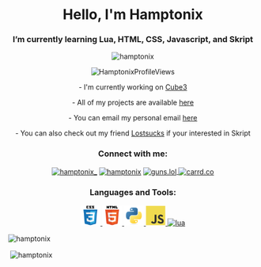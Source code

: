 <h1 align="center">Hello, I'm Hamptonix</h1>
<h3 align="center">I’m currently learning Lua, HTML, CSS, Javascript, and Skript</h3>

<p align="center"> <img src="https://komarev.com/ghpvc/?username=hamptonix&label=Profile%20views&color=0e75b6&style=flat" alt="hamptonix" /> </p>
<p align="center"> <img src="https://img.shields.io/github/followers/hamptonix" alt="HamptonixProfileViews" /> </p>


<p align="center">- I'm currently working on <a href="https://cube2.carrd.co/">Cube3</a></p>

<p align="center">- All of my projects are available <a href="https://github.com/Hamptonix?tab=repositories">here</a></p>

<p align="center">- You can email my personal email <a href="https://mail.google.com/mail/u/?authuser=cheezit3418@gmail.com">here</a></p>

<p align="center">- You can also check out my friend <a href="https://github.com/lostsucks">Lostsucks</a> if your interested in Skript </p>

<h3 align="center">Connect with me:</h3>
<p align="center">
<a href="https://instagram.com/hamptonix_" target="blank"><img align="center" src="https://raw.githubusercontent.com/rahuldkjain/github-profile-readme-generator/master/src/images/icons/Social/instagram.svg" alt="hamptonix_" height="30" width="40" /></a>
<a href="https://www.youtube.com/c/hamptonix" target="blank"><img align="center" src="https://raw.githubusercontent.com/rahuldkjain/github-profile-readme-generator/master/src/images/icons/Social/youtube.svg" alt="hamptonix" height="30" width="40" /></a>
<a href="https://guns.lol/hamptonix" target="_blank" rel="noreferrer"> <img align="center" src="https://assets.guns.lol/guns_logo_no_background_cropped.png" alt="guns.lol" width="40" height="40"/> </a>
<a href="https://hamptonix.carrd.co" target="_blank" rel="noreferrer"> <img align="center" src="https://logosandtypes.com/wp-content/uploads/2020/07/hashicorp.svg" alt="carrd.co" width="40" height="40"/> </a>
</p>

<h3 align="center">Languages and Tools:</h3>
<p align="center"> <a href="https://www.w3schools.com/css/" target="_blank" rel="noreferrer"> <img src="https://raw.githubusercontent.com/devicons/devicon/master/icons/css3/css3-original-wordmark.svg" alt="css3" width="40" height="40"/> </a> <a href="https://www.w3.org/html/" target="_blank" rel="noreferrer"> <img src="https://raw.githubusercontent.com/devicons/devicon/master/icons/html5/html5-original-wordmark.svg" alt="html5" width="40" height="40"/> </a> <a href="https://www.python.org" target="_blank" rel="noreferrer"> <img src="https://raw.githubusercontent.com/devicons/devicon/master/icons/python/python-original.svg" alt="python" width="40" height="40"/> </a> <a href="https://developer.mozilla.org/en-US/docs/Web/JavaScript" target="_blank" rel="noreferrer"> <img src="https://raw.githubusercontent.com/devicons/devicon/master/icons/javascript/javascript-original.svg" alt="javascript" width="40" height="40"/> </a> <a href="https://www.lua.org/" target="_blank" rel="noreferrer"> <img src="https://upload.wikimedia.org/wikipedia/commons/thumb/c/cf/Lua-Logo.svg/800px-Lua-Logo.svg.png" alt="lua" width="40" height="40"/> </a> </p>
<p><img align="center" src="https://github-readme-stats.vercel.app/api/top-langs?username=hamptonix&show_icons=true&locale=en&layout=compact" alt="hamptonix" /></p>

<p>&nbsp;<img align="center" src="https://github-readme-stats.vercel.app/api?username=hamptonix&show_icons=true&locale=en" alt="hamptonix" /></p>
